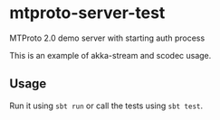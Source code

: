 # mtproto-server-test
MTProto 2.0 demo server with starting auth process

This is an example of akka-stream and scodec usage.

## Usage

Run it using `sbt run` or call the tests using `sbt test`.
